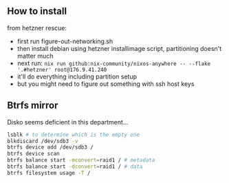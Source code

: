 ## How to install

from hetzner rescue:

-   first run figure-out-networking.sh
-   then install debian using hetzner installimage script, partitioning doesn't matter much
-   next run: `nix run github:nix-community/nixos-anywhere -- --flake '.#hetzner' root@176.9.41.240`
-   it'll do everything including partition setup
-   but you might need to figure out something with ssh host keys

## Btrfs mirror

Disko seems deficient in this department...

```sh
lsblk # to determine which is the empty one
blkdiscard /dev/sdb3 -v
btrfs device add /dev/sdb3 /
btrfs device scan
btrfs balance start -mconvert=raid1 / # metadata
btrfs balance start -dconvert=raid1 / # data
btrfs filesystem usage -T /
```

